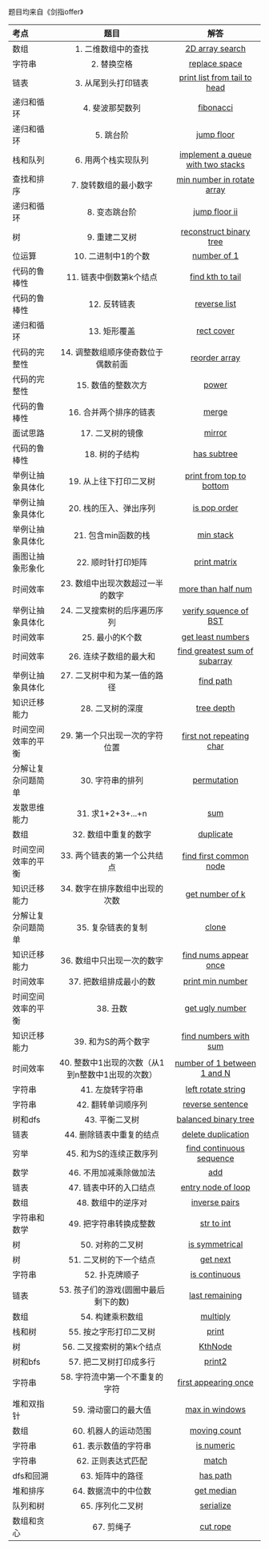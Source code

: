 题目均来自《剑指offer》

| **考点** | 题目 |解答|
| :--- | :---: |:---: |
| 数组 |1. 二维数组中的查找|[2D array search](https://github.com/steveLauwh/Algorithms/blob/master/sfo/1.%202D%20array%20search.md)|
| 字符串 |2. 替换空格|[replace space](https://github.com/steveLauwh/Algorithms/blob/master/sfo/2.%20replace%20space.md)|
|链表|3. 从尾到头打印链表|[print list from tail to head](https://github.com/steveLauwh/Algorithms/blob/master/sfo/3.%20print%20list%20from%20tail%20to%20head.md)|
|递归和循环|4. 斐波那契数列|[fibonacci](https://github.com/steveLauwh/Algorithms/blob/master/sfo/4.%20fibonacci.md)|
|递归和循环|5. 跳台阶|[jump floor](https://github.com/steveLauwh/Algorithms/blob/master/sfo/5.%20jump%20floor.md)|
|栈和队列|6. 用两个栈实现队列|[implement a queue with two stacks](https://github.com/steveLauwh/Algorithms/blob/master/sfo/6.%20implement%20a%20queue%20with%20two%20stacks.md)|
|查找和排序|7. 旋转数组的最小数字|[min number in rotate array](https://github.com/steveLauwh/Algorithms/blob/master/sfo/7.%20min%20number%20in%20rotate%20array.md)|
|递归和循环|8. 变态跳台阶|[jump floor ii](https://github.com/steveLauwh/Algorithms/blob/master/sfo/8.%20jump%20floor%20ii.md)|
|树|9. 重建二叉树|[reconstruct binary tree](https://github.com/steveLauwh/Algorithms/blob/master/sfo/9.%20reconstruct%20binary%20tree.md)|
|位运算|10. 二进制中1的个数|[number of 1](https://github.com/steveLauwh/Algorithms/blob/master/sfo/10.%20number%20of%201.md)|
|代码的鲁棒性|11. 链表中倒数第k个结点|[find kth to tail](https://github.com/steveLauwh/Algorithms/blob/master/sfo/11.%20find%20kth%20to%20tail.md)|
|代码的鲁棒性|12. 反转链表|[reverse list](https://github.com/steveLauwh/Algorithms/blob/master/sfo/12.%20reverse%20list.md)|
|递归和循环|13. 矩形覆盖|[rect cover](https://github.com/steveLauwh/Algorithms/blob/master/sfo/13.%20rect%20cover.md)|
|代码的完整性|14. 调整数组顺序使奇数位于偶数前面|[reorder array](https://github.com/steveLauwh/Algorithms/blob/master/sfo/14.%20reorder%20array.md)|
|代码的完整性|15. 数值的整数次方|[power](https://github.com/steveLauwh/Algorithms/blob/master/sfo/15.%20power.md)|
|代码的鲁棒性|16. 合并两个排序的链表|[merge](https://github.com/steveLauwh/Algorithms/blob/master/sfo/16.%20merge.md)|
|面试思路|17. 二叉树的镜像|[mirror](https://github.com/steveLauwh/Algorithms/blob/master/sfo/17.%20mirror.md)|
|代码的鲁棒性|18. 树的子结构|[has subtree](https://github.com/steveLauwh/Algorithms/blob/master/sfo/18.%20has%20subtree.md)|
|举例让抽象具体化|19. 从上往下打印二叉树|[print from top to bottom](https://github.com/steveLauwh/Algorithms/blob/master/sfo/19.%20print%20from%20top%20to%20bottom.md)|
|举例让抽象具体化|20. 栈的压入、弹出序列|[is pop order](https://github.com/steveLauwh/Algorithms/blob/master/sfo/20.%20is%20pop%20order.md)|
|举例让抽象具体化|21. 包含min函数的栈|[ min stack](https://github.com/steveLauwh/Algorithms/blob/master/sfo/21.%20min%20stack.md)|
|画图让抽象形象化|22. 顺时针打印矩阵|[print matrix](https://github.com/steveLauwh/Algorithms/blob/master/sfo/22.%20print%20matrix.md)|
|时间效率|23. 数组中出现次数超过一半的数字|[more than half num](https://github.com/steveLauwh/Algorithms/blob/master/sfo/23.%20more%20than%20half%20num.md)|
|举例让抽象具体化|24. 二叉搜索树的后序遍历序列|[verify squence of BST](https://github.com/steveLauwh/Algorithms/blob/master/sfo/24.%20verify%20squence%20of%20BST.md)|
|时间效率|25. 最小的K个数|[get least numbers](https://github.com/steveLauwh/Algorithms/blob/master/sfo/25.%20%20get%20least%20numbers.md)|
|时间效率|26. 连续子数组的最大和|[find greatest sum of subarray](https://github.com/steveLauwh/Algorithms/blob/master/sfo/26.%20find%20greatest%20sum%20of%20subarray.md)|
|举例让抽象具体化|27. 二叉树中和为某一值的路径|[find path](https://github.com/steveLauwh/Algorithms/blob/master/sfo/27.%20find%20path.md)|
|知识迁移能力|28. 二叉树的深度|[tree depth](https://github.com/steveLauwh/Algorithms/blob/master/sfo/28.%20tree%20depth.md)|
|时间空间效率的平衡|29. 第一个只出现一次的字符位置|[first not repeating char](https://github.com/steveLauwh/Algorithms/blob/master/sfo/29.%20first%20not%20repeating%20char.md)|
|分解让复杂问题简单|30. 字符串的排列|[permutation](https://github.com/steveLauwh/Algorithms/blob/master/sfo/30.%20permutation.md)|
|发散思维能力|31. 求1+2+3+...+n|[sum](https://github.com/steveLauwh/Algorithms/blob/master/sfo/31.%20sum.md)|
|数组|32. 数组中重复的数字|[duplicate](https://github.com/steveLauwh/Algorithms/blob/master/sfo/32.%20duplicate.md)|
|时间空间效率的平衡|33. 两个链表的第一个公共结点|[find first common node](https://github.com/steveLauwh/Algorithms/blob/master/sfo/33.%20find%20first%20common%20node.md)|
|知识迁移能力|34. 数字在排序数组中出现的次数|[get number of k](https://github.com/steveLauwh/Algorithms/blob/master/sfo/34.%20get%20number%20of%20k.md)|
|分解让复杂问题简单|35. 复杂链表的复制|[clone](https://github.com/steveLauwh/Algorithms/blob/master/sfo/35.%20clone.md)|
|知识迁移能力|36. 数组中只出现一次的数字|[find nums appear once](https://github.com/steveLauwh/Algorithms/blob/master/sfo/36.%20find%20nums%20appear%20once.md)|
|时间效率|37. 把数组排成最小的数|[print min number](https://github.com/steveLauwh/Algorithms/blob/master/sfo/37.%20print%20min%20number.md)|
|时间空间效率的平衡|38. 丑数|[get ugly number](https://github.com/steveLauwh/Algorithms/blob/master/sfo/38.%20get%20ugly%20number.md)|
|知识迁移能力|39. 和为S的两个数字|[find numbers with sum](https://github.com/steveLauwh/Algorithms/blob/master/sfo/39.%20find%20numbers%20with%20sum.md)|
|时间效率|40. 整数中1出现的次数（从1到n整数中1出现的次数）|[number of 1 between 1 and N](https://github.com/steveLauwh/Algorithms/blob/master/sfo/40.%20number%20of%201%20between%201%20and%20N.md)|
|字符串|41. 左旋转字符串|[left rotate string](https://github.com/steveLauwh/Algorithms/blob/master/sfo/41.%20left%20rotate%20string.md)|
|字符串|42. 翻转单词顺序列|[reverse sentence](https://github.com/steveLauwh/Algorithms/blob/master/sfo/42.%20reverse%20sentence.md)|
|树和dfs|43. 平衡二叉树|[balanced binary tree](https://github.com/steveLauwh/Algorithms/blob/master/sfo/43.%20balanced%20binary%20tree.md)|
|链表|44. 删除链表中重复的结点|[delete duplication](https://github.com/steveLauwh/Algorithms/blob/master/sfo/44.%20delete%20duplication.md)|
|穷举|45. 和为S的连续正数序列|[find continuous sequence](https://github.com/steveLauwh/Algorithms/blob/master/sfo/45.%20find%20continuous%20sequence.md)|
|数学|46. 不用加减乘除做加法|[add](https://github.com/steveLauwh/Algorithms/blob/master/sfo/46.%20add.md)|
|链表|47. 链表中环的入口结点|[entry node of loop](https://github.com/steveLauwh/Algorithms/blob/master/sfo/47.%20entry%20node%20of%20loop.md)|
|数组|48. 数组中的逆序对|[inverse pairs](https://github.com/steveLauwh/Algorithms/blob/master/sfo/48.%20inverse%20pairs.md)|
|字符串和数学|49. 把字符串转换成整数|[str to int](https://github.com/steveLauwh/Algorithms/blob/master/sfo/49.%20str%20to%20int.md)|
|树|50. 对称的二叉树|[is symmetrical](https://github.com/steveLauwh/Algorithms/blob/master/sfo/50.%20is%20symmetrical.md)|
|树|51. 二叉树的下一个结点|[get next](https://github.com/steveLauwh/Algorithms/blob/master/sfo/51.%20get%20next.md)|
|字符串|52. 扑克牌顺子|[is continuous](https://github.com/steveLauwh/Algorithms/blob/master/sfo/52.%20is%20continuous.md)|
|链表|53. 孩子们的游戏(圆圈中最后剩下的数)|[last remaining](https://github.com/steveLauwh/Algorithms/blob/master/sfo/53.%20last%20remaining.md)|
|数组|54. 构建乘积数组|[multiply](https://github.com/steveLauwh/Algorithms/blob/master/sfo/54.%20multiply.md)|
|栈和树|55. 按之字形打印二叉树|[print](https://github.com/steveLauwh/Algorithms/blob/master/sfo/55.%20print.md)|
|树|56. 二叉搜索树的第k个结点|[KthNode](https://github.com/steveLauwh/Algorithms/blob/master/sfo/56.%20KthNode.md)|
|树和bfs|57. 把二叉树打印成多行|[print2](https://github.com/steveLauwh/Algorithms/blob/master/sfo/57.%20print2.md)|
|字符串|58. 字符流中第一个不重复的字符|[first appearing once](https://github.com/steveLauwh/Algorithms/blob/master/sfo/58.%20first%20appearing%20once.md)|
|堆和双指针|59. 滑动窗口的最大值|[max in windows](https://github.com/steveLauwh/Algorithms/blob/master/sfo/59.%20max%20in%20windows.md)|
|数组|60. 机器人的运动范围|[moving count](https://github.com/steveLauwh/Algorithms/blob/master/sfo/60.%20moving%20count.md)|
|字符串|61. 表示数值的字符串|[is numeric](https://github.com/steveLauwh/Algorithms/blob/master/sfo/61.%20is%20numeric.md)|
|字符串|62. 正则表达式匹配|[match](https://github.com/steveLauwh/Algorithms/blob/master/sfo/62.%20match.md)|
|dfs和回溯|63. 矩阵中的路径|[has path](https://github.com/steveLauwh/Algorithms/blob/master/sfo/63.%20has%20path.md)|
|堆和排序|64. 数据流中的中位数|[get median](https://github.com/steveLauwh/Algorithms/blob/master/sfo/64.%20get%20median.md)|
|队列和树|65. 序列化二叉树|[serialize](https://github.com/steveLauwh/Algorithms/blob/master/sfo/65.%20serialize.md)|
|数组和贪心|67. 剪绳子|[cut rope](https://github.com/steveLauwh/Algorithms/blob/master/sfo/67.%20cut%20rope.md)|

